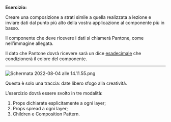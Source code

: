 **Esercizio:**

Creare una composizione a strati simile a quella realizzata a lezione e inviare dati dal punto più alto della vostra applicazione al componente più in basso. 

Il componente che deve ricevere i dati si chiamerà Pantone, come nell’immagine allegata. 

Il dato che Pantone dovrà ricevere sarà un dice [esadecimale](https://www.serverplan.com/blog/colori-html/#gref) che condizionerà il colore del componente. 
****

![Schermata 2022-08-04 alle 14.11.55.png](https://s3-us-west-2.amazonaws.com/secure.notion-static.com/e5518880-b863-4a29-bfb0-13cff52a456f/Schermata_2022-08-04_alle_14.11.55.png)

Questa è solo una traccia: date libero sfogo alla creatività. 

L’esercizio dovrà essere svolto in tre modalità: 

1. Props dichiarate esplicitamente a ogni layer; 
2. Props spread a ogni layer; 
3. Children e Composition Pattern.